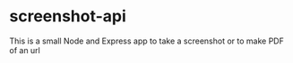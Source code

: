# screenshot-api

This is a small Node and Express app to take a screenshot or to make PDF of an url

